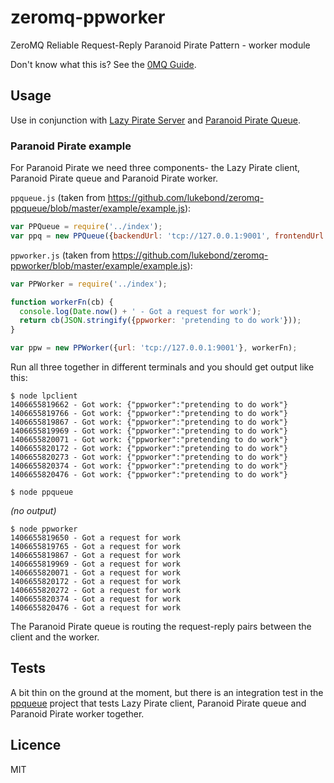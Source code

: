 # zeromq-ppworker

ZeroMQ Reliable Request-Reply Paranoid Pirate Pattern - worker module

Don't know what this is? See the [0MQ Guide](http://zguide.zeromq.org/page:all#toc91).

## Usage

Use in conjunction with [Lazy Pirate Server](https://github.com/lukebond/zeromq-lpserver) and [Paranoid Pirate Queue](https://github.com/lukebond/zeromq-ppqueue).

### Paranoid Pirate example

For Paranoid Pirate we need three components- the Lazy Pirate client, Paranoid Pirate queue and Paranoid Pirate worker.

`ppqueue.js` (taken from https://github.com/lukebond/zeromq-ppqueue/blob/master/example/example.js):
```javascript
var PPQueue = require('../index');
var ppq = new PPQueue({backendUrl: 'tcp://127.0.0.1:9001', frontendUrl: 'tcp://127.0.0.1:9000'});
```

`ppworker.js` (taken from https://github.com/lukebond/zeromq-ppworker/blob/master/example/example.js):
```javascript
var PPWorker = require('../index');

function workerFn(cb) {
  console.log(Date.now() + ' - Got a request for work');
  return cb(JSON.stringify({ppworker: 'pretending to do work'}));
}

var ppw = new PPWorker({url: 'tcp://127.0.0.1:9001'}, workerFn);
```

Run all three together in different terminals and you should get output like this:

```
$ node lpclient
1406655819662 - Got work: {"ppworker":"pretending to do work"}
1406655819766 - Got work: {"ppworker":"pretending to do work"}
1406655819867 - Got work: {"ppworker":"pretending to do work"}
1406655819969 - Got work: {"ppworker":"pretending to do work"}
1406655820071 - Got work: {"ppworker":"pretending to do work"}
1406655820172 - Got work: {"ppworker":"pretending to do work"}
1406655820273 - Got work: {"ppworker":"pretending to do work"}
1406655820374 - Got work: {"ppworker":"pretending to do work"}
1406655820476 - Got work: {"ppworker":"pretending to do work"}
```

```
$ node ppqueue
```
_(no output)_

```
$ node ppworker
1406655819650 - Got a request for work
1406655819765 - Got a request for work
1406655819867 - Got a request for work
1406655819969 - Got a request for work
1406655820071 - Got a request for work
1406655820172 - Got a request for work
1406655820272 - Got a request for work
1406655820374 - Got a request for work
1406655820476 - Got a request for work
```

The Paranoid Pirate queue is routing the request-reply pairs between the client and the worker.

## Tests

A bit thin on the ground at the moment, but there is an integration test in the [ppqueue](https://www.npmjs.org/package/zeromq-ppqueue) project that tests Lazy Pirate client, Paranoid Pirate queue and Paranoid Pirate worker together.

## Licence

MIT
